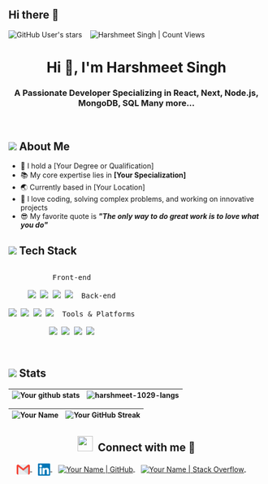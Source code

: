 ## Hi there 👋

<img alt="GitHub User's stars" src="https://img.shields.io/github/stars/harshmeet-1029?style=social"> &nbsp;&nbsp; 
<img alt="Harshmeet Singh | Count Views" src="https://en7651zhhra152k.m.pipedream.net" />

<div align="center">
  <h1 align="center">Hi 👋, I'm Harshmeet Singh</h1>
  <h3 align="center">A Passionate Developer Specializing in React, Next, Node.js, MongoDB, SQL Many more...</h3>
<br/>
</div>

## <img src="https://raw.githubusercontent.com/nixin72/nixin72/master/wave.gif" width="30px"></img> About Me

- :school: I hold a [Your Degree or Qualification]
- :books: My core expertise lies in **[Your Specialization]**
- :earth_asia: Currently based in [Your Location]
- :monocle_face: I love coding, solving complex problems, and working on innovative projects
- :sunglasses: My favorite quote is ***"The only way to do great work is to love what you do"***

## <img src="https://media2.giphy.com/media/QssGEmpkyEOhBCb7e1/giphy.gif?cid=ecf05e47a0n3gi1bfqntqmob8g9aid1oyj2wr3ds3mg700bl&rid=giphy.gif" width="30px"> Tech Stack

<p style="display: inline-block;" align="center">
  <kbd>
    <kbd>Front-end</kbd>
    <br>
    <br>
    <img width="30px" src="https://cdn.jsdelivr.net/gh/devicons/devicon/icons/html5/html5-original.svg" /> 
    <img width="30px" src="https://cdn.jsdelivr.net/gh/devicons/devicon/icons/css3/css3-plain.svg" /> 
    <img width="30px" src="https://cdn.jsdelivr.net/gh/devicons/devicon/icons/javascript/javascript-original.svg" />
    <img width="30px" src="https://cdn.jsdelivr.net/gh/devicons/devicon/icons/react/react-original.svg" />
  </kbd>
  &nbsp;
  <kbd>
    <kbd>Back-end</kbd>
    <br>
    <br>
    <img width="30px" src="https://cdn.jsdelivr.net/gh/devicons/devicon/icons/nodejs/nodejs-original.svg" />
    <img width="30px" src="https://cdn.jsdelivr.net/gh/devicons/devicon/icons/express/express-original.svg" />
    <img width="30px" src="https://cdn.jsdelivr.net/gh/devicons/devicon/icons/mongodb/mongodb-original.svg" />
    <img width="30px" src="https://cdn.jsdelivr.net/gh/devicons/devicon/icons/graphql/graphql-plain.svg" />
  </kbd>
  &nbsp;
  <kbd>
    <kbd>Tools & Platforms</kbd>
    <br>
    <br>    
    <img width="30px" src="https://cdn.jsdelivr.net/gh/devicons/devicon/icons/docker/docker-original.svg" />
    <img width="30px" src="https://cdn.jsdelivr.net/gh/devicons/devicon/icons/github/github-original.svg" />
    <img width="30px" src="https://cdn.jsdelivr.net/gh/devicons/devicon/icons/heroku/heroku-original.svg" />
    <img width="30px" src="https://cdn.jsdelivr.net/gh/devicons/devicon/icons/linux/linux-original.svg" />
  </kbd>
  <br>
  <br>
</p>

## <img src="https://media0.giphy.com/media/cNZqrH5IzOG0xrlWks/giphy.gif?cid=ecf05e47map255q427en9uprqc1sb0unjq5k4fnqg5pmhhs4&rid=giphy.gif&ct=s" width="30px"> Stats
<div align="center">

| ![Your github stats](https://github-readme-stats.vercel.app/api?username=harshmeet-1029&show_icons=true&theme=tokyonight) | <img height="150em" src="https://github-readme-stats.vercel.app/api/top-langs/?username=harshmeet-1029&layout=compact&show_icon=true&theme=algolia" alt="harshmeet-1029-langs"/> |
| --- | --- |

| <img src="https://github-profile-trophy.vercel.app/?username=harshmeet-1029&layout=dracula&theme=dracula&column=4&row=1" alt="Your Name" /> | ![Your GitHub Streak](https://github-readme-streak-stats.herokuapp.com/?user=harshmeet-1029&theme=tokyonight) |
| --- | --- |

<h2 align="center"> 
  <img src="https://media.giphy.com/media/iY8CRBdQXODJSCERIr/giphy.gif" width="30" height="30" style="margin-right: 10px;">Connect with me 🤝 
</h2>

<p align="center">
  <a href="mailto:your-email" >
    <img align="center" alt="Your Name | Gmail" width="26px" src="https://github.com/SatYu26/SatYu26/blob/master/Assets/Gmail.svg" />
  </a> &nbsp;&nbsp;
  
  <a href="https://www.linkedin.com/in/your-linkedin" target="_blank">
    <img align="center" alt="Your Name | Linkedin" width="24px" src="https://github.com/SatYu26/SatYu26/blob/master/Assets/Linkedin.svg" />
  </a> &nbsp;&nbsp;
  
  <a href="https://github.com/harshmeet-1029" target="_blank">
    <img align="center" alt="Your Name | GitHub" width="26px" src="https://upload.wikimedia.org/wikipedia/commons/thumb/a/ae/Github-desktop-logo-symbol.svg/1024px-Github-desktop-logo-symbol.svg.png" />
  </a> &nbsp;&nbsp;
  
  <a href="https://stackoverflow.com/users/your-id/your-name" target="_blank">
    <img align="center" alt="Your Name | Stack Overflow" width="26px" src="https://img.icons8.com/external-tal-revivo-color-tal-revivo/40/000000/external-stack-overflow-is-a-question-and-answer-site-for-professional-logo-color-tal-revivo.png" />
  </a> &nbsp;&nbsp;
   &nbsp;&nbsp;
</p> 


<!--
**harshmeet-1029/harshmeet-1029** is a ✨ _special_ ✨ repository because its `README.md` (this file) appears on your GitHub profile.

Here are some ideas to get you started:

- 🔭 I’m currently working on ...
- 🌱 I’m currently learning ...
- 👯 I’m looking to collaborate on ...
- 🤔 I’m looking for help with ...
- 💬 Ask me about ...
- 📫 How to reach me: ...
- 😄 Pronouns: ...
- ⚡ Fun fact: ...
-->
